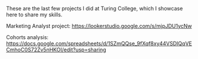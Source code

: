 These are the last few projects I did at Turing College, which I showcase here to share my skills.

Marketing Analyst project: https://lookerstudio.google.com/s/mjpJDU1ycNw

Cohorts analysis: https://docs.google.com/spreadsheets/d/1SZmQQse_9fXqf8xy44VSDIQqVECmhoC0S72Zv5nHKOI/edit?usp=sharing

